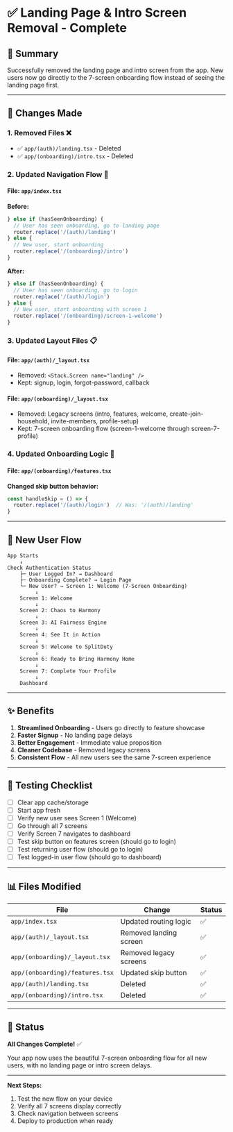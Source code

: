 # ✅ Landing Page & Intro Screen Removal - Complete

## 🎯 Summary

Successfully removed the landing page and intro screen from the app. New users now go directly to the 7-screen onboarding flow instead of seeing the landing page first.

---

## 📝 Changes Made

### 1. **Removed Files** ❌
- ✅ `app/(auth)/landing.tsx` - Deleted
- ✅ `app/(onboarding)/intro.tsx` - Deleted

### 2. **Updated Navigation Flow** 🔄

#### **File: `app/index.tsx`**
**Before:**
```typescript
} else if (hasSeenOnboarding) {
  // User has seen onboarding, go to landing page
  router.replace('/(auth)/landing')
} else {
  // New user, start onboarding
  router.replace('/(onboarding)/intro')
}
```

**After:**
```typescript
} else if (hasSeenOnboarding) {
  // User has seen onboarding, go to login
  router.replace('/(auth)/login')
} else {
  // New user, start onboarding with screen 1
  router.replace('/(onboarding)/screen-1-welcome')
}
```

### 3. **Updated Layout Files** 📋

#### **File: `app/(auth)/_layout.tsx`**
- Removed: `<Stack.Screen name="landing" />`
- Kept: signup, login, forgot-password, callback

#### **File: `app/(onboarding)/_layout.tsx`**
- Removed: Legacy screens (intro, features, welcome, create-join-household, invite-members, profile-setup)
- Kept: 7-screen onboarding flow (screen-1-welcome through screen-7-profile)

### 4. **Updated Onboarding Logic** 🔗

#### **File: `app/(onboarding)/features.tsx`**
**Changed skip button behavior:**
```typescript
const handleSkip = () => {
  router.replace('/(auth)/login')  // Was: '/(auth)/landing'
}
```

---

## 🚀 New User Flow

```
App Starts
    ↓
Check Authentication Status
    ├─ User Logged In? → Dashboard
    ├─ Onboarding Complete? → Login Page
    └─ New User? → Screen 1: Welcome (7-Screen Onboarding)
         ↓
    Screen 1: Welcome
         ↓
    Screen 2: Chaos to Harmony
         ↓
    Screen 3: AI Fairness Engine
         ↓
    Screen 4: See It in Action
         ↓
    Screen 5: Welcome to SplitDuty
         ↓
    Screen 6: Ready to Bring Harmony Home
         ↓
    Screen 7: Complete Your Profile
         ↓
    Dashboard
```

---

## ✨ Benefits

1. **Streamlined Onboarding** - Users go directly to feature showcase
2. **Faster Signup** - No landing page delays
3. **Better Engagement** - Immediate value proposition
4. **Cleaner Codebase** - Removed legacy screens
5. **Consistent Flow** - All new users see the same 7-screen experience

---

## 🧪 Testing Checklist

- [ ] Clear app cache/storage
- [ ] Start app fresh
- [ ] Verify new user sees Screen 1 (Welcome)
- [ ] Go through all 7 screens
- [ ] Verify Screen 7 navigates to dashboard
- [ ] Test skip button on features screen (should go to login)
- [ ] Test returning user flow (should go to login)
- [ ] Test logged-in user flow (should go to dashboard)

---

## 📊 Files Modified

| File | Change | Status |
|------|--------|--------|
| `app/index.tsx` | Updated routing logic | ✅ |
| `app/(auth)/_layout.tsx` | Removed landing screen | ✅ |
| `app/(onboarding)/_layout.tsx` | Removed legacy screens | ✅ |
| `app/(onboarding)/features.tsx` | Updated skip button | ✅ |
| `app/(auth)/landing.tsx` | Deleted | ✅ |
| `app/(onboarding)/intro.tsx` | Deleted | ✅ |

---

## 🎉 Status

**All Changes Complete!** ✅

Your app now uses the beautiful 7-screen onboarding flow for all new users, with no landing page or intro screen delays.

---

**Next Steps:**
1. Test the new flow on your device
2. Verify all 7 screens display correctly
3. Check navigation between screens
4. Deploy to production when ready

